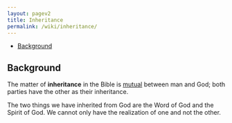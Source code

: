 ```yaml
---
layout: pagev2
title: Inheritance
permalink: /wiki/inheritance/
---
```

- [Background](#background)

## Background

The matter of **inheritance** in the Bible is [mutual](../mutuality) between man and God; both parties have the other as their inheritance.

The two things we have inherited from God are the Word of God and the Spirit of God. We cannot only have the realization of one and not the other.
